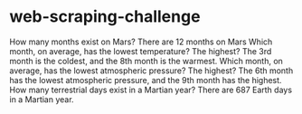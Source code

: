 # web-scraping-challenge

How many months exist on Mars?
    There are 12 months on Mars
Which month, on average, has the lowest temperature? The highest?
    The 3rd month is the coldest, and the 8th month is the warmest.
Which month, on average, has the lowest atmospheric pressure? The highest?
    The 6th month has the lowest atmospheric pressure, and the 9th month has the highest.
How many terrestrial days exist in a Martian year? 
    There are 687 Earth days in a Martian year.